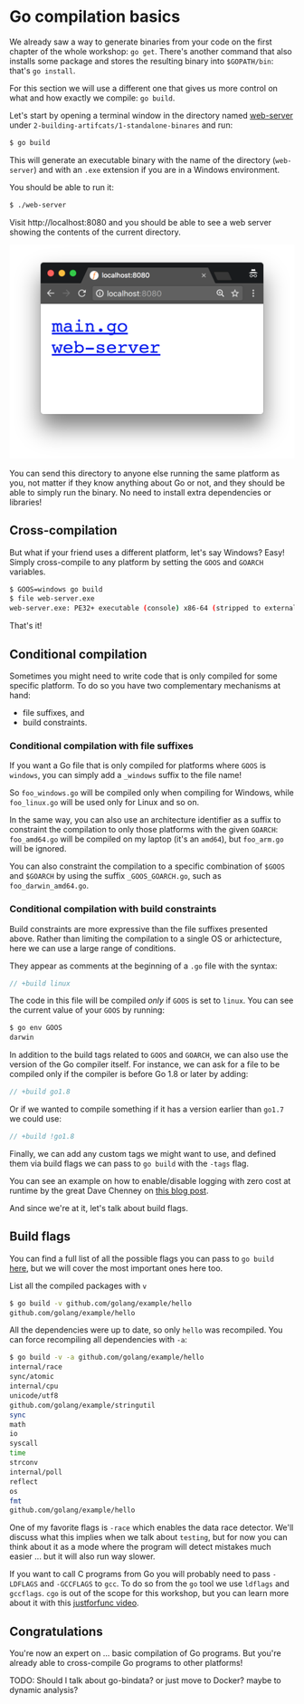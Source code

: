 # Go compilation basics

We already saw a way to generate binaries from your code on the first chapter of the
whole workshop: `go get`. There's another command that also installs some package
and stores the resulting binary into `$GOPATH/bin`: that's `go install`.

For this section we will use a different one that gives us more control on what and how
exactly we compile: `go build`.

Let's start by opening a terminal window in the directory named
[web-server](web-server) under `2-building-artifcats/1-standalone-binares` and run:

```bash
$ go build
```

This will generate an executable binary with the name of the directory (`web-server`)
and with an `.exe` extension if you are in a Windows environment.

You should be able to run it:

```bash
$ ./web-server
```

Visit http://localhost:8080 and you should be able to see a web server showing
the contents of the current directory.

![static web server](web-server.png)

You can send this directory to anyone else running the same platform as you, not matter
if they know anything about Go or not, and they should be able to simply run the binary.
No need to install extra dependencies or libraries!

## Cross-compilation

But what if your friend uses a different platform, let's say Windows?
Easy! Simply cross-compile to any platform by setting the `GOOS` and `GOARCH` variables.

```bash
$ GOOS=windows go build
$ file web-server.exe
web-server.exe: PE32+ executable (console) x86-64 (stripped to external PDB), for MS Windows
```

That's it!

## Conditional compilation

Sometimes you might need to write code that is only compiled for some specific platform.
To do so you have two complementary mechanisms at hand:

- file suffixes, and
- build constraints.

### Conditional compilation with file suffixes

If you want a Go file that is only compiled for platforms where `GOOS` is `windows`,
you can simply add a `_windows` suffix to the file name!

So `foo_windows.go` will be compiled only when compiling for Windows, while `foo_linux.go`
will be used only for Linux and so on.

In the same way, you can also use an architecture
identifier as a suffix to constraint the compilation to only those platforms with the
given `GOARCH`: `foo_amd64.go` will be compiled on my laptop (it's an `amd64`), but
`foo_arm.go` will be ignored.

You can also constraint the compilation to a specific combination of `$GOOS` and `$GOARCH`
by using the suffix `_GOOS_GOARCH.go`, such as `foo_darwin_amd64.go`.

### Conditional compilation with build constraints

Build constraints are more expressive than the file suffixes presented above.
Rather than limiting the compilation to a single OS or arhictecture, here we can use
a large range of conditions.

They appear as comments at the beginning of a `.go` file with the syntax:

```go
// +build linux
```

The code in this file will be compiled *only* if `GOOS` is set to `linux`. You can see
the current value of your `GOOS` by running:

```bash
$ go env GOOS
darwin
```

In addition to the build tags related to `GOOS` and `GOARCH`, we can also use the version
of the Go compiler itself. For instance, we can ask for a file to be compiled only if
the compiler is before Go 1.8 or later by adding:

```go
// +build go1.8
```

Or if we wanted to compile something if it has a version earlier than `go1.7` we could use:

```go
// +build !go1.8
```

Finally, we can add any custom tags we might want to use, and defined them via build flags
we can pass to `go build` with the `-tags` flag.

You can see an example on how to enable/disable logging with zero cost at runtime by
the great Dave Chenney on [this blog post](https://dave.cheney.net/2014/09/28/using-build-to-switch-between-debug-and-release).

And since we're at it, let's talk about build flags.

## Build flags

You can find a full list of all the possible flags you can pass to `go build`
[here](https://golang.org/cmd/go/#hdr-Compile_packages_and_dependencies), but we will
cover the most important ones here too.

List all the compiled packages with `v`

```bash
$ go build -v github.com/golang/example/hello
github.com/golang/example/hello
```

All the dependencies were up to date, so only `hello` was recompiled. You can force
recompiling all dependencies with `-a`:

```bash
$ go build -v -a github.com/golang/example/hello
internal/race
sync/atomic
internal/cpu
unicode/utf8
github.com/golang/example/stringutil
sync
math
io
syscall
time
strconv
internal/poll
reflect
os
fmt
github.com/golang/example/hello
```

One of my favorite flags is `-race` which enables the data race detector. We'll discuss
what this implies when we talk about `testing`, but for now you can think about it as a
mode where the program will detect mistakes much easier ... but it will also run way
slower.

If you want to call C programs from Go you will probably need to pass `-LDFLAGS` and `-GCCFLAGS` to `gcc`. To do so from the `go` tool we use `ldflags` and `gccflags`.
`cgo` is out of the scope for this workshop, but you can learn more about it with this
[justforfunc video](https://www.youtube.com/watch?v=yuW6BwOS8Eg).

## Congratulations

You're now an expert on ... basic compilation of Go programs. But you're already able
to cross-compile Go programs to other platforms!

TODO: Should I talk about go-bindata? or just move to Docker? maybe to dynamic analysis?